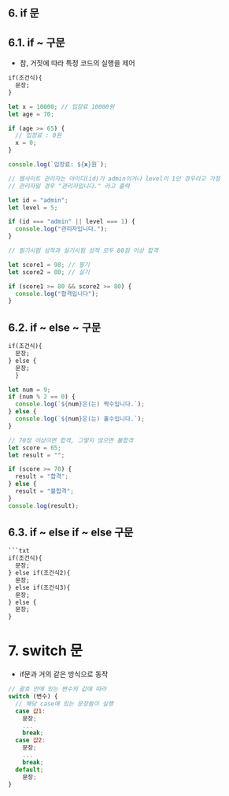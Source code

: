## 6. if 문

## 6.1. if ~ 구문

- 참, 거짓에 따라 특정 코드의 실행을 제어

```txt
if(조건식){
  문장;
}
```

```js
let x = 10000; // 입장료 10000원
let age = 70;

if (age >= 65) {
  // 입장료 : 0원
  x = 0;
}

console.log(`입장료: ${x}원`);

// 웹사이트 관리자는 아이디(id)가 admin이거나 level이 1인 경우라고 가정
// 관리자일 경우 "관리자입니다." 라고 출력

let id = "admin";
let level = 5;

if (id === "admin" || level === 1) {
  console.log("관리자입니다.");
}

// 필기시험 성적과 실기시험 성적 모두 80점 이상 합격

let score1 = 98; // 필기
let score2 = 80; // 실기

if (score1 >= 80 && score2 >= 80) {
  console.log("합격입니다");
}
```

## 6.2. if ~ else ~ 구문

```txt
if(조건식){
  문장;
} else {
  문장;
  }
```

```js
let num = 9;
if (num % 2 == 0) {
  console.log(`${num}은(는) 짝수입니다.`);
} else {
  console.log(`${num}은(는) 홀수입니다.`);
}

// 70점 이상이면 합격, 그렇지 않으면 불합격
let score = 65;
let result = "";

if (score >= 70) {
  result = "합격";
} else {
  result = "불합격";
}
console.log(result);
```

## 6.3. if ~ else if ~ else 구문

````txt
```txt
if(조건식){
  문장;
} else if(조건식2){
  문장;
} else if(조건식3){
  문장;
} else {
  문장;
}
````

# 7. switch 문

- if문과 거의 같은 방식으로 동작

```js
// 괄호 안에 있는 변수의 값에 따라
switch (변수) {
  // 해당 case에 있는 문장들이 실행
  case 값1:
    문장;
    ...
    break;
  case 값2:
    문장;
    ...
    break;
  default;
    문장;
}
```
